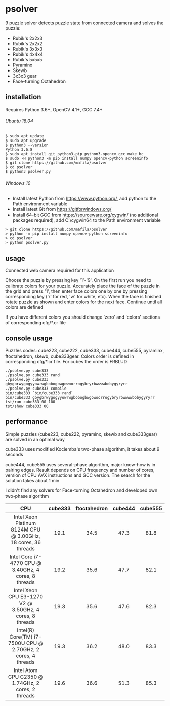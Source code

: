 # psolver
9 puzzle solver detects puzzle state from connected camera and solves the puzzle:
- Rubik's 2x2x3
- Rubik's 2x2x2
- Rubik's 3x3x3
- Rubik's 4x4x4
- Rubik's 5x5x5
- Pyraminx
- Skewb
- 3x3x3 gear
- Face-turning Octahedron

## installation
Requires Python 3.6+, OpenCV 4.1+, GCC 7.4+

###### Ubuntu 18.04
```
$ sudo apt update
$ sudo apt upgrade
$ python3 --version
Python 3.6.8
$ sudo apt install git python3-pip python3-opencv gcc make bc
$ sudo -H python3 -m pip install numpy opencv-python screeninfo
$ git clone https://github.com/mafila/psolver
$ cd psolver
$ python3 psolver.py
```

###### Windows 10
- Install latest Python from https://www.python.org/, add python to the Path environment variable
- Install latest Git from https://gitforwindows.org/
- Install 64-bit GCC from https://sourceware.org/cygwin/ (no additional packages required), add C:\cygwin64 to the Path environment variable
```
> git clone https://github.com/mafila/psolver
> python -m pip install numpy opencv-python screeninfo
> cd psolver
> python psolver.py
```

## usage
Connected web camera required for this application

Choose the puzzle by pressing key '1'-'9'.
On the first run you need to calibrate colors for your puzzle.
Accurately place the face of the puzzle in the grid and press '1', then enter face colors one by one
by pressing corresponding key ('r' for red, 'w' for white, etc).
When the face is finished rotate puzzle as shown and enter colors for the next face.
Continue until all colors are defined

If you have different colors you should change 'zero' and 'colors' sections of corresponding cfg/\*.cr file

## console usage
Puzzles codes: cube223, cube222, cube333, cube444, cube555, pyraminx, ftoctahedron, skewb, cube333gear.
Colors order is defined in corresponding cfg/\*.cr file. For cubes the order is FRBLUD
```
./psolve.py cube333
./psolve.py cube333 rand
./psolve.py cube333 gbygbrwygogyyowrwgbobogbwgowoorrogybryrbwwwwbobygyryrr
./psolve.py cube333 compile
bin/cube333 `bin/cube333 rand`
bin/cube333 gbygbrwygogyyowrwgbobogbwgowoorrogybryrbwwwwbobygyryrr
tst/run cube333 00 100
tst/show cube333 00
```

## performance
Simple puzzles (cube223, cube222, pyraminx, skewb and cube333gear) are solved in an optimal way

cube333 uses modified Kociemba's two-phase algorithm, it takes about 9 seconds

cube444, cube555 uses several-phase algorithm, major know-how is in pairing edges.
Result depends on CPU frequency and number of cores, version of CPU AVX instructions and GCC version.
The search for the solution takes about 1 min

I didn't find any solvers for Face-turning Octahedron and developed own two-phase algorithm

|CPU|cube333|ftoctahedron|cube444|cube555|
|:---:|:---:|:---:|:---:|:---:|
|Intel Xeon Platinum 8124M CPU @ 3.00GHz, 18 cores, 36 threads	|19.1|34.5|47.3|81.8|
|Intel Core i7-4770 CPU @ 3.40GHz, 4 cores, 8 threads			|19.2|35.6|47.7|82.1|
|Intel Xeon CPU E3-1270 V2 @ 3.50GHz, 4 cores, 8 threads		|19.3|35.6|47.6|82.3|
|Intel(R) Core(TM) i7-7500U CPU @ 2.70GHz, 2 cores, 4 threads	|19.3|36.2|48.0|83.3|
|Intel Atom CPU  C2350  @ 1.74GHz, 2 cores, 2 threads			|19.6|36.6|51.3|85.3|
